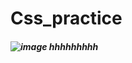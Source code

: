 # Css_practice
##### ![image](https://github.com/user-attachments/assets/846b2cf8-bba1-47d6-b679-d74dc75951ce) hhhhhhhhh

 

